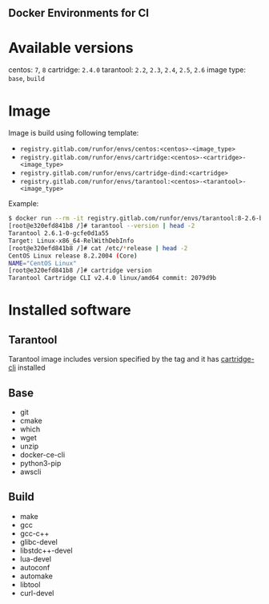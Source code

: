 Docker Environments for CI
---

# Available versions

centos: `7`, `8`
cartridge: `2.4.0`
tarantool: `2.2`, `2.3`, `2.4`, `2.5`, `2.6`
image type: `base`, `build`

# Image

Image is build using following template:

- `registry.gitlab.com/runfor/envs/centos:<centos>-<image_type>`
- `registry.gitlab.com/runfor/envs/cartridge:<centos>-<cartridge>-<image_type>`
- `registry.gitlab.com/runfor/envs/cartridge-dind:<cartridge>`
- `registry.gitlab.com/runfor/envs/tarantool:<centos>-<tarantool>-<image_type>`

Example:

```bash
$ docker run --rm -it registry.gitlab.com/runfor/envs/tarantool:8-2.6-base
[root@e320efd841b8 /]# tarantool --version | head -2
Tarantool 2.6.1-0-gcfe0d1a55
Target: Linux-x86_64-RelWithDebInfo
[root@e320efd841b8 /]# cat /etc/*release | head -2
CentOS Linux release 8.2.2004 (Core)
NAME="CentOS Linux"
[root@e320efd841b8 /]# cartridge version
Tarantool Cartridge CLI v2.4.0 linux/amd64 commit: 2079d9b
```

# Installed software

## Tarantool

Tarantool image includes version specified by the tag and it has [cartridge-cli](https://github.com/tarantool/cartridge-cli) installed

## Base

- git
- cmake
- which
- wget
- unzip
- docker-ce-cli
- python3-pip
- awscli

## Build

- make
- gcc
- gcc-c++
- glibc-devel
- libstdc++-devel
- lua-devel
- autoconf
- automake
- libtool
- curl-devel
